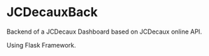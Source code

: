 # JCDecauxBack

Backend of a JCDecaux Dashboard based on JCDecaux online API.

Using Flask Framework.






